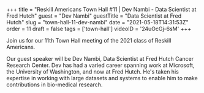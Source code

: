 +++
title = "Reskill Americans Town Hall #11 |  Dev Nambi - Data Scientist at Fred Hutch"
guest = "Dev Nambi"
guestTitle = "Data Scientist at Fred Hutch"
slug = "town-hall-11-dev-nambi"
date = "2021-05-18T14:31:53Z"
order = 11
draft = false
tags = ['town-hall']
videoID = '24uOcGj-6sM'
+++

Join us for our 11th Town Hall meeting of the 2021 class of Reskill Americans.

Our guest speaker will be Dev Nambi, Data Scientist at Fred Hutch Cancer Research Center.  Dev has had a varied career spanning work at Microsoft, the University of Washington, and now at Fred Hutch.  He's taken his expertise in working with large datasets and systems to enable him to make contributions in bio-medical research.
